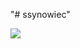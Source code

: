 <p>"# ssynowiec"</p>
<img src="https://github-readme-stats.vercel.app/api?username=ssynowiec&show_icons=true">
